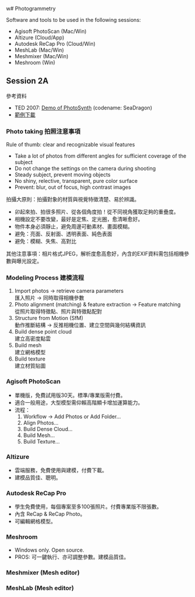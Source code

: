 w# Photogrammetry

Software and tools to be used in the following sessions:
* Agisoft PhotoScan (Mac/Win)
* Altizure (Cloud/App)
* Autodesk ReCap Pro (Cloud/Win)
* MeshLab (Mac/Win)
* Meshmixer (Mac/Win)
* Meshroom (Win)

## Session 2A

參考資料
* TED 2007: [Demo of PhotoSynth](https://www.ted.com/talks/blaise_aguera_y_arcas_demos_photosynth) (codename: SeaDragon)
* [範例下載](https://drive.google.com/open?id=1fUwpXxOF5bZ7r-NL2cx3kXOfNyrwwxbk)

### Photo taking 拍照注意事項

Rule of thumb: clear and recognizable visual features

* Take a lot of photos from different angles for sufficient coverage of the subject
* Do not change the settings on the camera during shooting
* Steady subject, prevent moving objects
* No shiny, relective, transparent, pure color surface
* Prevent: blur, out of focus, high contrast images

拍攝大原則：拍攝對象的材質與視覺特徵清楚、易於辨識。

* 卯起來拍、拍很多照片、從各個角度拍！從不同視角獲取足夠的重疊度。
* 相機設定不要改變，最好是定焦、定光圈，愈清晰愈好。
* 物件本身必須靜止，避免周邊可動素材、畫面模糊。
* 避免：亮面、反射面、透明表面、純色表面
* 避免：模糊、失焦、高對比

其他注意事項：相片格式JPEG，解析度愈高愈好，內含的EXIF資料需包括相機參數與曝光設定。

### Modeling Process 建模流程

1. Import photos &rarr; retrieve camera parameters \
   匯入照片 &rarr; 同時取得相機參數
2. Photo alignment (matching) & feature extraction &rarr; Feature matching \
   從照片取得特徵點、照片與特徵點配對
3. Structure from Motion (SfM) \
   動作推斷結構 &rarr; 反推相機位置、建立空間與幾何結構資訊
4. Build dense point cloud \
   建立高密度點雲
5. Build mesh \
   建立網格模型
6. Build texture \
   建立材質貼圖

### Agisoft PhotoScan

* 單機版，免費試用版30天。標準/專業版需付費。
* 適合一般用途，大型模型需仰賴高階顯卡增加運算能力。
* 流程：
  1. Workflow &rarr; Add Photos or Add Folder...
  1. Align Photos...
  1. Build Dense Cloud...
  1. Build Mesh...
  1. Build Texture...

### Altizure

* 雲端服務，免費使用與建模，付費下載。
* 建模品質佳、聰明。

### Autodesk ReCap Pro

* 學生免費使用，每個專案至多100張照片。付費專業版不限張數。
* 內含 ReCap & ReCap Photo。
* 可編輯網格模型。

### Meshroom

* Windows only. Open source.
* PROS: 可一鍵執行、亦可調整參數。建模品質佳。

### Meshmixer (Mesh editor)

### MeshLab (Mesh editor)
